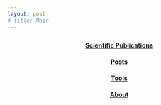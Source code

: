 ```yaml
---
layout: post
# title: Main
---
```


<style>
.main_button {
    padding: 10px;
}
.main_button>a {
    font-weight: bold;
}
</style>

<center>
    <div class="main_button">
        <a href="{% link publications.md %}">Scientific Publications</a>
    </div>
    <div class="main_button">
        <a href="{% link posts.md %}">Posts</a>
    </div>
    <div class="main_button">
        <a href="{% link tools.md %}">Tools</a>
    </div>
    <div class="main_button">
        <a href="{% link about.md %}">About</a>
    </div>
</center>

